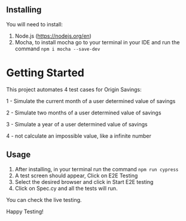 
## Installing
You will need to install:

1. Node.js (https://nodejs.org/en)
2. Mocha, to install mocha go to your terminal in your IDE and run the command ``npm i mocha --save-dev``


# Getting Started

This project automates 4 test cases for Origin Savings:

1 - Simulate the current month of a user determined value of savings

2 - Simulate two months of a user determined value of savings

3 - Simulate a year of a user determined value of savings

4 - not calculate an impossible value, like a infinite number

## Usage

1. After installing, in your terminal run the command ``npm run cypress``
2. A test screen should appear, Click on E2E Testing
3. Select the desired browser and click in Start E2E testing
4. Click on Spec.cy and all the tests will run.

You can check the live testing.

Happy Testing!


